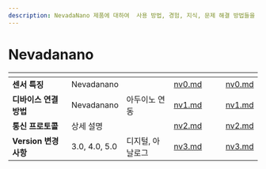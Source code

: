 ```yaml
---
description: NevadaNano 제품에 대하여  사용 방법, 경험, 지식, 문제 해결 방법들을 공유하고있습니다.
---
```


# Nevadanano

<table data-column-title-hidden data-view="cards"><thead><tr><th></th><th></th><th></th><th data-hidden data-type="content-ref"></th><th data-hidden data-card-cover data-type="files"></th><th data-hidden data-type="content-ref"></th><th data-hidden data-card-target data-type="content-ref"></th></tr></thead>
<tbody>
<tr><td><strong>센서 특징</strong></td>
<td>Nevadanano</td>
<td></td>
<td><a href="nv0.md">nv0.md</a></td>
<td></td>
<td></td>
<td><a href="nv0.md">nv0.md</a></td></tr>

<tr><td><strong>디바이스 연결 방법</strong></td>
<td>Nevadanano</td>
<td>아두이노 연동</td>
<td><a href="nv1.md">nv1.md</a></td>
<td></td>
<td></td>
<td><a href="nv1.md">nv1.md</a></td></tr>

<tr><td><strong>통신 프로토콜</strong></td>
<td>상세 설명</td>
<td></td>
<td><a href="nv2.md">nv2.md</a></td>
<td></td>
<td></td>
<td><a href="nv2.md">nv2.md</a></td></tr>

<tr><td><strong>Version 변경사항</strong></td>
<td>3.0, 4.0, 5.0 </td>
<td>디지털, 아날로그</td>
<td><a href="nv3.md">nv3.md</a></td>
<td></td>
<td></td>
<td><a href="nv3.md">nv3.md</a></td></tr>

</tbody></table>
